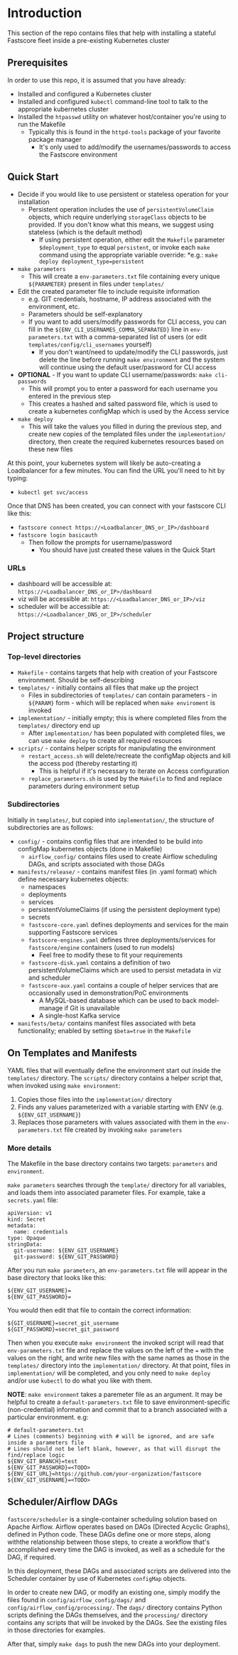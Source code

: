 
# Introduction 
This section of the repo contains files that help with installing a stateful Fastscore fleet inside a pre-existing Kubernetes cluster

## Prerequisites
In order to use this repo, it is assumed that you have already:
* Installed and configured a Kubernetes cluster
* Installed and configured `kubectl` command-line tool to talk to the appropriate kubernetes cluster
* Installed the `htpasswd` utility on whatever host/container you're using to run the Makefile
  * Typically this is found in the `httpd-tools` package of your favorite package manager
    * It's only used to add/modify the usernames/passwords to access the Fastscore environment

## Quick Start
* Decide if you would like to use persistent or stateless operation for your installation
  * Persistent operation includes the use of `persistentVolumeClaim` objects, which require underlying `storageClass` objects to be provided. If you don't know what this means, we suggest using stateless (which is the default method)
	* If using persistent operation, either edit the `Makefile` parameter `$deployment_type` to equal `persistent`, or invoke each `make` command using the appropriate variable override:
    *e.g.: `make deploy deployment_type=persistent`
* `make parameters`
  * This will create a `env-parameters.txt` file containing every unique `${PARAMETER}` present in files under `templates/`
* Edit the created parameter file to include requisite information
  * e.g. GIT credentials, hostname, IP address associated with the environment, etc.
  * Parameters should be self-explanatory
  * If you want to add users/modify passwords for CLI access, you can fill in the `${ENV_CLI_USERNAMES_COMMA_SEPARATED}` line in `env-parameters.txt` with a comma-separated list of users (or edit `templates/config/cli_usernames` yourself)
    * If you don't want/need to update/modify the CLI passwords, just delete the line before running `make environment` and the system will continue using the default user/password for CLI access
* **OPTIONAL** - If you want to update CLI username/passwords: `make cli-passwords`
  * This will prompt you to enter a password for each username you entered in the previous step
  * This creates a hashed and salted password file, which is used to create a kubernetes configMap which is used by the Access service
* `make deploy`
  * This will take the values you filled in during the previous step, and create new copies of the templated files under the `implementation/` directory, then create the required kubernetes resources based on these new files

At this point, your kubernetes system will likely be auto-creating a Loadbalancer for a few minutes. You can find the URL you'll need to hit by typing:
* `kubectl get svc/access`

Once that DNS has been created, you can connect with your fastscore CLI like this:

* `fastscore connect https://<Loadbalancer_DNS_or_IP>/dashboard`
* `fastscore login basicauth`
  * Then follow the prompts for username/password
    * You should have just created these values in the Quick Start

### URLs
* dashboard will be accessible at: `https://<Loadbalancer_DNS_or_IP>/dashboard`
* viz will be accessible at: `https://<Loadbalancer_DNS_or_IP>/viz`
* scheduler will be accessible at: `https://<Loadbalancer_DNS_or_IP>/scheduler`

## Project structure

### Top-level directories
* `Makefile` - contains targets that help with creation of your Fastscore environment. Should be self-describing
* `templates/` - initially contains all files that make up the project
  * Files in subdirectories of `templates/` can contain parameters - in `${PARAM}` form -  which will be replaced when `make enviroment` is invoked
* `implementation/` - initially empty; this is where completed files from the `templates/` directory end up
  * After `implementation/` has been populated with completed files, we can use `make deploy` to create all required resources
* `scripts/` - contains helper scripts for manipulating the environment
  * `restart_access.sh` will delete/recreate the configMap objects and kill the access pod (thereby restarting it)
    * This is helpful if it's necessary to iterate on Access configuration
  * `replace_parameters.sh` is used by the `Makefile` to find and replace parameters during environment setup

### Subdirectories
Initially in `templates/`, but copied into `implementation/`, the structure of subdirectories are as follows:
* `config/` - contains config files that are intended to be build into configMap kubernetes objects (done in Makefile)
  * `airflow_config/` contains files used to create Airflow scheduling DAGs, and scripts associated with those DAGs
* `manifests/release/` - contains manifest files (in .yaml format) which define necessary kubernetes objects:
  * namespaces
  * deployments
  * services
  * persistentVolumeClaims (if using the persistent deployment type)
  * secrets
  * `fastscore-core.yaml` defines deployments and services for the main supporting Fastscore services
  * `fastscore-engines.yaml` defines three deployments/services for `fastscore/engine` containers (used to run models)
    * Feel free to modify these to fit your requirements
  * `fastscore-disk.yaml` contains a definition of two persistentVolumeClaims which are used to persist metadata in viz and scheduler
  * `fastscore-aux.yaml` contains a couple of helper services that are occasionally used in demonstration/PoC environments
    * A MySQL-based database which can be used to back model-manage if Git is unavailable
    * A single-host Kafka service
* `manifests/beta/` contains manifest files associated with beta functionality; enabled by setting `$beta=true` in the `Makefile`

## On Templates and Manifests
YAML files that will eventually define the environment start out inside the `templates/` directory. The `scripts/` directory contains a helper script that, when invoked using `make environment`:
1) Copies those files into the `implementation/` directory
2) Finds any values parameterized with a variable starting with ENV (e.g. `${ENV_GIT_USERNAME}`)
3) Replaces those parameters with values associated with them in the `env-parameters.txt` file created by invoking `make parameters`

### More details
The Makefile in the base directory contains two targets: `parameters` and `environment`.

`make parameters` searches through the `template/` directory for all variables, and loads them into associated parameter files. For example, take a `secrets.yaml` file:

```
apiVersion: v1
kind: Secret
metadata:
  name: credentials
type: Opaque
stringData:
  git-username: ${ENV_GIT_USERNAME}
  git-password: ${ENV_GIT_PASSWORD}
```

After you run `make parameters`, an `env-parameters.txt` file will appear in the base directory that looks like this:

```
${ENV_GIT_USERNAME}=
${ENV_GIT_PASSWORD}=
```

You would then edit that file to contain the correct information:

```
${GIT_USERNAME}=secret_git_username
${GIT_PASSWORD}=secret_git_password
```

Then when you execute `make environment` the invoked script will read that `env-parameters.txt` file and replace the values on the left of the `=` with the values on the right, and write new files with the same names as those in the `templates/` directory into the `implementation/` directory. At that point, files in `implementation/` will be completed, and you only need to `make deploy` and/or use `kubectl` to do what you like with them.

**NOTE**: `make environment` takes a paremeter file as an argument. It may be helpful to create a `default-parameters.txt` file to save environment-specific (non-credential) information and commit that to a branch associated with a particular environment. e.g:
```
# default-parameters.txt
# Lines (comments) beginning with # will be ignored, and are safe inside a parameters file
# Lines should not be left blank, however, as that will disrupt the find/replace logic
${ENV_GIT_BRANCH}=test
${ENV_GIT_PASSWORD}=<TODO>
${ENV_GIT_URL}=https://github.com/your-organization/fastscore
${ENV_GIT_USERNAME}=<TODO>
```

## Scheduler/Airflow DAGs
`fastscore/scheduler` is a single-container scheduling solution based on Apache Airflow. Airflow operates based on DAGs (Directed Acyclic Graphs), defined in Python code. These DAGs define one or more steps, along withthe relationship between those steps, to create a workflow that's accomplished every time the DAG is invoked, as well as a schedule for the DAG, if required.

In this deployment, these DAGs and associated scripts are delivered into the Scheduler container by use of Kubernetes `configMap` objects.

In order to create new DAG, or modify an existing one, simply modify the files found in `config/airflow_config/dags/` and `config/airflow_config/processing/`. The `dags/` directory contains Python scripts defining the DAGs themselves, and the `processing/` directory contains any scripts that will be invoked by the DAGs. See the existing files in those directories for examples.

After that, simply `make dags` to push the new DAGs into your deployment.
